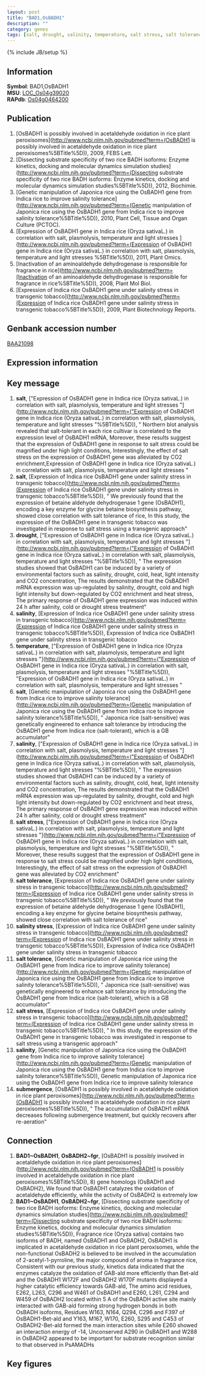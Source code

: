 ```yaml
---
layout: post
title: "BAD1,OsBADH1"
description: ""
category: genes
tags: [salt, drought, salinity, temperature, salt stress, salt tolerance, salinity stress, submergence]
---
```

{% include JB/setup %}

## Information
__Symbol__: BAD1,OsBADH1  
__MSU__: [LOC_Os04g39020](http://rice.plantbiology.msu.edu/cgi-bin/ORF_infopage.cgi?orf=LOC_Os04g39020)  
__RAPdb__: [Os04g0464200](http://rapdb.dna.affrc.go.jp/viewer/gbrowse_details/irgsp1?name=Os04g0464200)  

## Publication
1. [OsBADH1 is possibly involved in acetaldehyde oxidation in rice plant peroxisomes](http://www.ncbi.nlm.nih.gov/pubmed?term=(OsBADH1 is possibly involved in acetaldehyde oxidation in rice plant peroxisomes%5BTitle%5D)), 2009, FEBS Lett.
2. [Dissecting substrate specificity of two rice BADH isoforms: Enzyme kinetics, docking and molecular dynamics simulation studies](http://www.ncbi.nlm.nih.gov/pubmed?term=(Dissecting substrate specificity of two rice BADH isoforms: Enzyme kinetics, docking and molecular dynamics simulation studies%5BTitle%5D)), 2012, Biochimie.
3. [Genetic manipulation of Japonica rice using the OsBADH1 gene from Indica rice to improve salinity tolerance](http://www.ncbi.nlm.nih.gov/pubmed?term=(Genetic manipulation of Japonica rice using the OsBADH1 gene from Indica rice to improve salinity tolerance%5BTitle%5D)), 2010, Plant Cell, Tissue and Organ Culture (PCTOC).
4. [Expression of OsBADH1 gene in Indica rice (Oryza sativaL.) in correlation with salt, plasmolysis, temperature and light stresses ](http://www.ncbi.nlm.nih.gov/pubmed?term=(Expression of OsBADH1 gene in Indica rice (Oryza sativaL.) in correlation with salt, plasmolysis, temperature and light stresses %5BTitle%5D)), 2011, Plant Omics.
5. [Inactivation of an aminoaldehyde dehydrogenase is responsible for fragrance in rice](http://www.ncbi.nlm.nih.gov/pubmed?term=(Inactivation of an aminoaldehyde dehydrogenase is responsible for fragrance in rice%5BTitle%5D)), 2008, Plant Mol Biol.
6. [Expression of Indica rice OsBADH1 gene under salinity stress in transgenic tobacco](http://www.ncbi.nlm.nih.gov/pubmed?term=(Expression of Indica rice OsBADH1 gene under salinity stress in transgenic tobacco%5BTitle%5D)), 2009, Plant Biotechnology Reports.

## Genbank accession number
[BAA21098](http://www.ncbi.nlm.nih.gov/nuccore/BAA21098)

## Expression information

## Key message
1. __salt__, ["Expression of OsBADH1 gene in Indica rice (Oryza sativaL.) in correlation with salt, plasmolysis, temperature and light stresses "](http://www.ncbi.nlm.nih.gov/pubmed?term=("Expression of OsBADH1 gene in Indica rice (Oryza sativaL.) in correlation with salt, plasmolysis, temperature and light stresses "%5BTitle%5D)), " Northern blot analysis revealed that salt-tolerant in each rice cultivar is correlated to the expression level of OsBADH1 mRNA, Moreover, these results suggest that the expression of OsBADH1 gene in response to salt stress could be magnified under high light conditions, Interestingly, the effect of salt stress on the expression of OsBADH1 gene was alleviated by CO2 enrichment,Expression of OsBADH1 gene in Indica rice (Oryza sativaL.) in correlation with salt, plasmolysis, temperature and light stresses "
2. __salt__, [Expression of Indica rice OsBADH1 gene under salinity stress in transgenic tobacco](http://www.ncbi.nlm.nih.gov/pubmed?term=(Expression of Indica rice OsBADH1 gene under salinity stress in transgenic tobacco%5BTitle%5D)), " We previously found that the expression of betaine aldehyde dehydrogenase 1 gene (OsBADH1), encoding a key enzyme for glycine betaine biosynthesis pathway, showed close correlation with salt tolerance of rice, In this study, the expression of the OsBADH1 gene in transgenic tobacco was investigated in response to salt stress using a transgenic approach"
3. __drought__, ["Expression of OsBADH1 gene in Indica rice (Oryza sativaL.) in correlation with salt, plasmolysis, temperature and light stresses "](http://www.ncbi.nlm.nih.gov/pubmed?term=("Expression of OsBADH1 gene in Indica rice (Oryza sativaL.) in correlation with salt, plasmolysis, temperature and light stresses "%5BTitle%5D)), " The expression studies showed that OsBADH1 can be induced by a variety of environmental factors such as salinity, drought, cold, heat, light intensity and CO2 concentration, The results demonstrated that the OsBADH1 mRNA expression was up-regulated by salinity, drought, cold and high light intensity but down-regulated by CO2 enrichment and heat stress, The primary response of OsBADH1 gene expression was induced within 24 h after salinity, cold or drought stress treatment"
4. __salinity__, [Expression of Indica rice OsBADH1 gene under salinity stress in transgenic tobacco](http://www.ncbi.nlm.nih.gov/pubmed?term=(Expression of Indica rice OsBADH1 gene under salinity stress in transgenic tobacco%5BTitle%5D)), Expression of Indica rice OsBADH1 gene under salinity stress in transgenic tobacco
5. __temperature__, ["Expression of OsBADH1 gene in Indica rice (Oryza sativaL.) in correlation with salt, plasmolysis, temperature and light stresses "](http://www.ncbi.nlm.nih.gov/pubmed?term=("Expression of OsBADH1 gene in Indica rice (Oryza sativaL.) in correlation with salt, plasmolysis, temperature and light stresses "%5BTitle%5D)), "Expression of OsBADH1 gene in Indica rice (Oryza sativaL.) in correlation with salt, plasmolysis, temperature and light stresses "
6. __salt__, [Genetic manipulation of Japonica rice using the OsBADH1 gene from Indica rice to improve salinity tolerance](http://www.ncbi.nlm.nih.gov/pubmed?term=(Genetic manipulation of Japonica rice using the OsBADH1 gene from Indica rice to improve salinity tolerance%5BTitle%5D)), " Japonica rice (salt-sensitive) was genetically engineered to enhance salt tolerance by introducing the OsBADH1 gene from Indica rice (salt-tolerant), which is a GB accumulator"
7. __salinity__, ["Expression of OsBADH1 gene in Indica rice (Oryza sativaL.) in correlation with salt, plasmolysis, temperature and light stresses "](http://www.ncbi.nlm.nih.gov/pubmed?term=("Expression of OsBADH1 gene in Indica rice (Oryza sativaL.) in correlation with salt, plasmolysis, temperature and light stresses "%5BTitle%5D)), " The expression studies showed that OsBADH1 can be induced by a variety of environmental factors such as salinity, drought, cold, heat, light intensity and CO2 concentration, The results demonstrated that the OsBADH1 mRNA expression was up-regulated by salinity, drought, cold and high light intensity but down-regulated by CO2 enrichment and heat stress, The primary response of OsBADH1 gene expression was induced within 24 h after salinity, cold or drought stress treatment"
8. __salt stress__, ["Expression of OsBADH1 gene in Indica rice (Oryza sativaL.) in correlation with salt, plasmolysis, temperature and light stresses "](http://www.ncbi.nlm.nih.gov/pubmed?term=("Expression of OsBADH1 gene in Indica rice (Oryza sativaL.) in correlation with salt, plasmolysis, temperature and light stresses "%5BTitle%5D)), " Moreover, these results suggest that the expression of OsBADH1 gene in response to salt stress could be magnified under high light conditions, Interestingly, the effect of salt stress on the expression of OsBADH1 gene was alleviated by CO2 enrichment"
9. __salt tolerance__, [Expression of Indica rice OsBADH1 gene under salinity stress in transgenic tobacco](http://www.ncbi.nlm.nih.gov/pubmed?term=(Expression of Indica rice OsBADH1 gene under salinity stress in transgenic tobacco%5BTitle%5D)), " We previously found that the expression of betaine aldehyde dehydrogenase 1 gene (OsBADH1), encoding a key enzyme for glycine betaine biosynthesis pathway, showed close correlation with salt tolerance of rice"
10. __salinity stress__, [Expression of Indica rice OsBADH1 gene under salinity stress in transgenic tobacco](http://www.ncbi.nlm.nih.gov/pubmed?term=(Expression of Indica rice OsBADH1 gene under salinity stress in transgenic tobacco%5BTitle%5D)), Expression of Indica rice OsBADH1 gene under salinity stress in transgenic tobacco
11. __salt tolerance__, [Genetic manipulation of Japonica rice using the OsBADH1 gene from Indica rice to improve salinity tolerance](http://www.ncbi.nlm.nih.gov/pubmed?term=(Genetic manipulation of Japonica rice using the OsBADH1 gene from Indica rice to improve salinity tolerance%5BTitle%5D)), " Japonica rice (salt-sensitive) was genetically engineered to enhance salt tolerance by introducing the OsBADH1 gene from Indica rice (salt-tolerant), which is a GB accumulator"
12. __salt stress__, [Expression of Indica rice OsBADH1 gene under salinity stress in transgenic tobacco](http://www.ncbi.nlm.nih.gov/pubmed?term=(Expression of Indica rice OsBADH1 gene under salinity stress in transgenic tobacco%5BTitle%5D)), " In this study, the expression of the OsBADH1 gene in transgenic tobacco was investigated in response to salt stress using a transgenic approach"
13. __salinity__, [Genetic manipulation of Japonica rice using the OsBADH1 gene from Indica rice to improve salinity tolerance](http://www.ncbi.nlm.nih.gov/pubmed?term=(Genetic manipulation of Japonica rice using the OsBADH1 gene from Indica rice to improve salinity tolerance%5BTitle%5D)), Genetic manipulation of Japonica rice using the OsBADH1 gene from Indica rice to improve salinity tolerance
14. __submergence__, [OsBADH1 is possibly involved in acetaldehyde oxidation in rice plant peroxisomes](http://www.ncbi.nlm.nih.gov/pubmed?term=(OsBADH1 is possibly involved in acetaldehyde oxidation in rice plant peroxisomes%5BTitle%5D)), " The accumulation of OsBADH1 mRNA decreases following submergence treatment, but quickly recovers after re-aeration"

## Connection
1. __BAD1~OsBADH1__, __OsBADH2~fgr__, [OsBADH1 is possibly involved in acetaldehyde oxidation in rice plant peroxisomes](http://www.ncbi.nlm.nih.gov/pubmed?term=(OsBADH1 is possibly involved in acetaldehyde oxidation in rice plant peroxisomes%5BTitle%5D)), 8) gene homologs (OsBADH1 and OsBADH2), We found that OsBADH1 catalyzes the oxidation of acetaldehyde efficiently, while the activity of OsBADH2 is extremely low
2. __BAD1~OsBADH1__, __OsBADH2~fgr__, [Dissecting substrate specificity of two rice BADH isoforms: Enzyme kinetics, docking and molecular dynamics simulation studies](http://www.ncbi.nlm.nih.gov/pubmed?term=(Dissecting substrate specificity of two rice BADH isoforms: Enzyme kinetics, docking and molecular dynamics simulation studies%5BTitle%5D)), Fragrance rice (Oryza sativa) contains two isoforms of BADH, named OsBADH1 and OsBADH2, OsBADH1 is implicated in acetaldehyde oxidation in rice plant peroxisomes, while the non-functional OsBADH2 is believed to be involved in the accumulation of 2-acetyl-1-pyrroline, the major compound of aroma in fragrance rice, Consistent with our previous study, kinetics data indicated that the enzymes catalyze the oxidation of GAB-ald more efficiently than Bet-ald and the OsBADH1 W172F and OsBADH2 W170F mutants displayed a higher catalytic efficiency towards GAB-ald, The amino acid residues, E262, L263, C296 and W461 of OsBADH1 and E260, L261, C294 and W459 of OsBADH2 located within 5 A of the OsBADH active site mainly interacted with GAB-ald forming strong hydrogen bonds in both OsBADH isoforms, Residues W163, N164, Q294, C296 and F397 of OsBADH1-Bet-ald and Y163, M167, W170, E260, S295 and C453 of OsBADH2-Bet-ald formed the main interaction sites while E260 showed an interaction energy of -14, Unconserved A290 in OsBADH1 and W288 in OsBADH2 appeared to be important for substrate recognition similar to that observed in PsAMADHs

## Key figures


